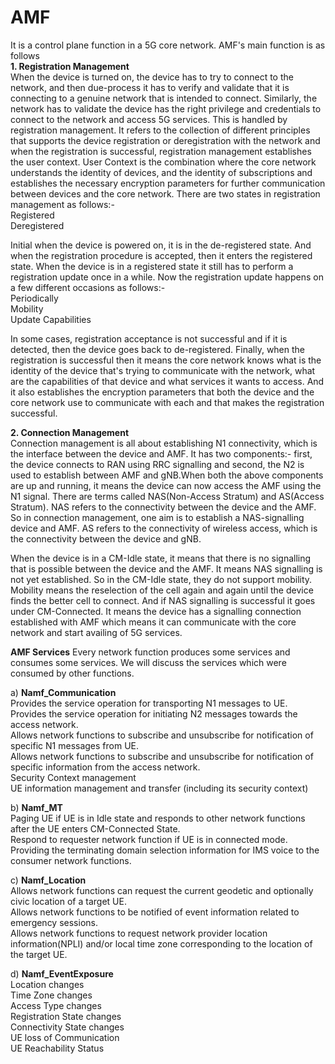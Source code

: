 # AMF

It is a control plane function in a 5G core network. AMF's main function is as follows<br />
**1. Registration Management**<br />
	   When the device is turned on, the device has to try to connect to the network, and then due-process it has to verify and validate that it is connecting to a genuine network that is intended to connect. Similarly, the network has to validate the device has the right privilege and credentials to connect to the network and access 5G services. This is handled by registration management.
It refers to the collection of different principles that supports the device registration or deregistration with the network and when the registration is successful, registration management establishes the user context.
User Context is the combination where the core network understands the identity of devices, and the identity of subscriptions and establishes the necessary encryption parameters for further communication between devices and the core network.
There are two states in registration management as follows:-<br />
Registered<br />
Deregistered<br />

Initial when the device is powered on, it is in the de-registered state. And when the registration procedure is accepted, then it enters the registered state. When the device is in a registered state it still has to perform a registration update once in a while. Now the registration update happens on a few different occasions as follows:-<br />
Periodically<br />
Mobility<br />
Update Capabilities<br />

In some cases, registration acceptance is not successful and if it is detected, then the device goes back to de-registered. 
Finally, when the registration is successful then it means the core network knows what is the identity of the device that's trying to communicate with the network, what are the capabilities of that device and what services it wants to access.
And it also establishes the encryption parameters that both the device and the core network use to communicate with each and that makes the registration successful.

**2. Connection Management**<br />
	  Connection management is all about establishing N1 connectivity, which is the interface between the device and AMF. It has two components:- first, the device connects to RAN using RRC signalling and second, the N2 is used to establish between AMF and gNB.When both the above components are up and running, it means the device can now access the AMF using the N1 signal.
There are terms called NAS(Non-Access Stratum) and AS(Access Stratum). NAS refers to the connectivity between the device and the AMF.
So in connection management, one aim is to establish a NAS-signalling device and AMF. AS refers to the connectivity of wireless access, which is the connectivity between the device and gNB.

When the device is in a CM-Idle state, it means that there is no signalling that is possible between the device and the AMF. It means NAS signalling is not yet established. So in the CM-Idle state, they do not support mobility. Mobility means the reselection of the cell again and again until the device finds the better cell to connect.  And if NAS signalling is successful it goes under CM-Connected. It means the device has a signalling connection established with AMF which means it can communicate with the core network and start availing of 5G services.

**AMF Services**
Every network function produces some services and consumes some services. We will discuss the services which were consumed by other functions.<br />

a) **Namf_Communication**<br />
Provides the service operation for transporting N1 messages to UE.<br />
Provides the service operation for initiating N2 messages towards the access network.<br />
Allows network functions to subscribe and unsubscribe for notification of specific N1 messages from UE.<br />
Allows network functions to subscribe and unsubscribe for notification of specific information from the access network.<br />
Security Context management<br />
UE information management and transfer (including its security context)<br />

b) **Namf_MT**<br />
Paging UE if UE is in Idle state and responds to other network functions after the UE enters CM-Connected State.<br />
Respond to requester network function if UE is in connected mode.<br />
Providing the terminating domain selection information for IMS voice to the consumer network functions.<br />

c) **Namf_Location**<br />
Allows network functions can request the current geodetic and optionally civic location of a target UE.<br />
Allows network functions to be notified of event information related to emergency sessions.<br />
Allows network functions to request network provider location information(NPLI) and/or local time zone corresponding to the location of the target UE.<br />

d) **Namf_EventExposure**<br />
Location changes<br />
Time Zone changes<br />
Access Type changes<br />
Registration State changes<br />
Connectivity State changes<br />
UE loss of Communication<br />
UE Reachability Status<br />
